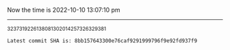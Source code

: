 Now the time is 2022-10-10 13:07:10 pm

---

<small>3237319226138081302014257326329381</small>

```txt
Latest commit SHA is: 8bb157643300e76caf9291999796f9e92fd937f9
```
